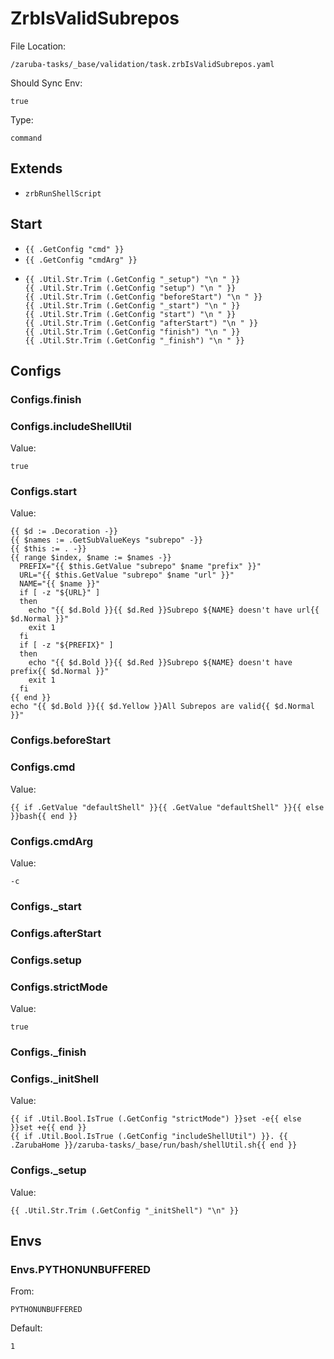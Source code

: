 
# ZrbIsValidSubrepos

File Location:

    /zaruba-tasks/_base/validation/task.zrbIsValidSubrepos.yaml

Should Sync Env:

    true

Type:

    command


## Extends

* `zrbRunShellScript`


## Start

* `{{ .GetConfig "cmd" }}`
* `{{ .GetConfig "cmdArg" }}`
*
    ```
    {{ .Util.Str.Trim (.GetConfig "_setup") "\n " }}
    {{ .Util.Str.Trim (.GetConfig "setup") "\n " }}
    {{ .Util.Str.Trim (.GetConfig "beforeStart") "\n " }}
    {{ .Util.Str.Trim (.GetConfig "_start") "\n " }}
    {{ .Util.Str.Trim (.GetConfig "start") "\n " }}
    {{ .Util.Str.Trim (.GetConfig "afterStart") "\n " }}
    {{ .Util.Str.Trim (.GetConfig "finish") "\n " }}
    {{ .Util.Str.Trim (.GetConfig "_finish") "\n " }}

    ```


## Configs


### Configs.finish


### Configs.includeShellUtil

Value:

    true


### Configs.start

Value:

    {{ $d := .Decoration -}}
    {{ $names := .GetSubValueKeys "subrepo" -}}
    {{ $this := . -}}
    {{ range $index, $name := $names -}}
      PREFIX="{{ $this.GetValue "subrepo" $name "prefix" }}"
      URL="{{ $this.GetValue "subrepo" $name "url" }}"
      NAME="{{ $name }}"
      if [ -z "${URL}" ]
      then
        echo "{{ $d.Bold }}{{ $d.Red }}Subrepo ${NAME} doesn't have url{{ $d.Normal }}"
        exit 1
      fi
      if [ -z "${PREFIX}" ]
      then
        echo "{{ $d.Bold }}{{ $d.Red }}Subrepo ${NAME} doesn't have prefix{{ $d.Normal }}"
        exit 1
      fi
    {{ end }}
    echo "{{ $d.Bold }}{{ $d.Yellow }}All Subrepos are valid{{ $d.Normal }}"


### Configs.beforeStart


### Configs.cmd

Value:

    {{ if .GetValue "defaultShell" }}{{ .GetValue "defaultShell" }}{{ else }}bash{{ end }}


### Configs.cmdArg

Value:

    -c


### Configs._start


### Configs.afterStart


### Configs.setup


### Configs.strictMode

Value:

    true


### Configs._finish


### Configs._initShell

Value:

    {{ if .Util.Bool.IsTrue (.GetConfig "strictMode") }}set -e{{ else }}set +e{{ end }}
    {{ if .Util.Bool.IsTrue (.GetConfig "includeShellUtil") }}. {{ .ZarubaHome }}/zaruba-tasks/_base/run/bash/shellUtil.sh{{ end }}



### Configs._setup

Value:

    {{ .Util.Str.Trim (.GetConfig "_initShell") "\n" }}


## Envs


### Envs.PYTHONUNBUFFERED

From:

    PYTHONUNBUFFERED

Default:

    1